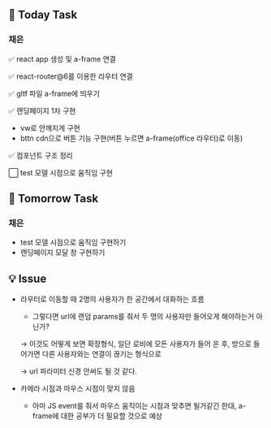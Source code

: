 ## 📢 Today Task

### 채은

✅ react app 생성 및 a-frame 연결

✅ react-router@6를 이용한 라우터 연결

✅ gltf 파일 a-frame에 띄우기

✅ 랜딩페이지 1차 구현

- vw로 안깨지게 구현
- bttn cdn으로 버튼 기능 구현(버튼 누르면 a-frame(office 라우터)로 이동)

✅ 컴포넌트 구조 정리

⬜ test 모델 시점으로 움직임 구현

## 🚀 Tomorrow Task

### 채은

- test 모델 시점으로 움직임 구현하기
- 랜딩페이지 모달 창 구현하기

## 💡 Issue

- 라우터로 이동할 때 2명의 사용자가 한 공간에서 대화하는 흐름

  - 그렇다면 url에 랜덤 params를 줘서 두 명의 사용자만 들어오게 해야하는거 아닌가?

  → 이것도 어떻게 보면 확장형식, 일단 로비에 모든 사용자가 들어 온 후, 방으로 들어가면 다른 사용자와는 연결이 끊기는 형식으로

  → url 파라미터 신경 안써도 될 것 같다.

- 카메라 시점과 마우스 시점이 맞지 않음

  - 아마 JS event를 줘서 마우스 움직이는 시점과 맞추면 될거같긴 한대, a-frame에 대한 공부가 더 필요할 것으로 예상


